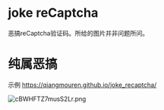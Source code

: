 # joke reCaptcha
恶搞reCaptcha验证码。所给的图片并非问题所问。
# 纯属恶搞
示例 https://qiangmouren.github.io/joke_recaptcha/

![cBWHFTZ7musS2Lr.png](https://i.loli.net/2021/09/15/cBWHFTZ7musS2Lr.png)
